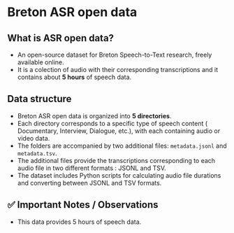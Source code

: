 # Breton ASR open data 
## What is ASR open data?
* An open-source dataset for Breton Speech-to-Text research, freely available online.
* It is a colection of audio with their corresponding transcriptions and it contains about **5 hours** of speech data.
## Data structure
* Breton ASR open data is organized into **5 directories**.
* Each directory corresponds to a specific type of speech content ( Documentary, Interview, Dialogue, etc.), with each containing audio or video data.
* The folders are accompanied by two additional files: `metadata.jsonl` and `metadata.tsv`.
* The additional files provide the transcriptions corresponding to each audio file in two different formats : JSONL and TSV.
* The dataset includes Python scripts for calculating audio file durations and converting between JSONL and TSV formats.
## ✅ Important Notes / Observations
* This data provides 5 hours of speech data.
